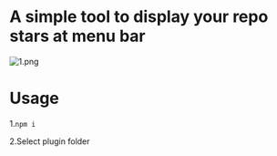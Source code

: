 # A simple tool to display your repo stars at menu bar

![1.png](https://dn-cnode.qbox.me/FlOcLOQFkuBZk1e4gJYZAEFsD8lK)

# Usage
1.`npm i`

2.Select plugin folder
